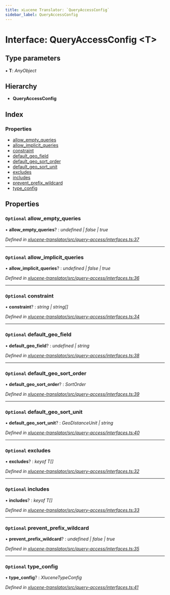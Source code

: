 ```yaml
---
title: xLucene Translator: `QueryAccessConfig`
sidebar_label: QueryAccessConfig
---
```


# Interface: QueryAccessConfig <**T**>

## Type parameters

▪ **T**: *AnyObject*

## Hierarchy

* **QueryAccessConfig**

## Index

### Properties

* [allow_empty_queries](queryaccessconfig.md#optional-allow_empty_queries)
* [allow_implicit_queries](queryaccessconfig.md#optional-allow_implicit_queries)
* [constraint](queryaccessconfig.md#optional-constraint)
* [default_geo_field](queryaccessconfig.md#optional-default_geo_field)
* [default_geo_sort_order](queryaccessconfig.md#optional-default_geo_sort_order)
* [default_geo_sort_unit](queryaccessconfig.md#optional-default_geo_sort_unit)
* [excludes](queryaccessconfig.md#optional-excludes)
* [includes](queryaccessconfig.md#optional-includes)
* [prevent_prefix_wildcard](queryaccessconfig.md#optional-prevent_prefix_wildcard)
* [type_config](queryaccessconfig.md#optional-type_config)

## Properties

### `Optional` allow_empty_queries

• **allow_empty_queries**? : *undefined | false | true*

*Defined in [xlucene-translator/src/query-access/interfaces.ts:37](https://github.com/terascope/teraslice/blob/653cf7530/packages/xlucene-translator/src/query-access/interfaces.ts#L37)*

___

### `Optional` allow_implicit_queries

• **allow_implicit_queries**? : *undefined | false | true*

*Defined in [xlucene-translator/src/query-access/interfaces.ts:36](https://github.com/terascope/teraslice/blob/653cf7530/packages/xlucene-translator/src/query-access/interfaces.ts#L36)*

___

### `Optional` constraint

• **constraint**? : *string | string[]*

*Defined in [xlucene-translator/src/query-access/interfaces.ts:34](https://github.com/terascope/teraslice/blob/653cf7530/packages/xlucene-translator/src/query-access/interfaces.ts#L34)*

___

### `Optional` default_geo_field

• **default_geo_field**? : *undefined | string*

*Defined in [xlucene-translator/src/query-access/interfaces.ts:38](https://github.com/terascope/teraslice/blob/653cf7530/packages/xlucene-translator/src/query-access/interfaces.ts#L38)*

___

### `Optional` default_geo_sort_order

• **default_geo_sort_order**? : *SortOrder*

*Defined in [xlucene-translator/src/query-access/interfaces.ts:39](https://github.com/terascope/teraslice/blob/653cf7530/packages/xlucene-translator/src/query-access/interfaces.ts#L39)*

___

### `Optional` default_geo_sort_unit

• **default_geo_sort_unit**? : *GeoDistanceUnit | string*

*Defined in [xlucene-translator/src/query-access/interfaces.ts:40](https://github.com/terascope/teraslice/blob/653cf7530/packages/xlucene-translator/src/query-access/interfaces.ts#L40)*

___

### `Optional` excludes

• **excludes**? : *keyof T[]*

*Defined in [xlucene-translator/src/query-access/interfaces.ts:32](https://github.com/terascope/teraslice/blob/653cf7530/packages/xlucene-translator/src/query-access/interfaces.ts#L32)*

___

### `Optional` includes

• **includes**? : *keyof T[]*

*Defined in [xlucene-translator/src/query-access/interfaces.ts:33](https://github.com/terascope/teraslice/blob/653cf7530/packages/xlucene-translator/src/query-access/interfaces.ts#L33)*

___

### `Optional` prevent_prefix_wildcard

• **prevent_prefix_wildcard**? : *undefined | false | true*

*Defined in [xlucene-translator/src/query-access/interfaces.ts:35](https://github.com/terascope/teraslice/blob/653cf7530/packages/xlucene-translator/src/query-access/interfaces.ts#L35)*

___

### `Optional` type_config

• **type_config**? : *XluceneTypeConfig*

*Defined in [xlucene-translator/src/query-access/interfaces.ts:41](https://github.com/terascope/teraslice/blob/653cf7530/packages/xlucene-translator/src/query-access/interfaces.ts#L41)*
